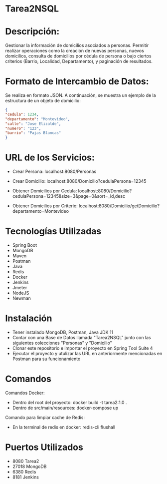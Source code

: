 # Tarea2NSQL

# Descripción:
Gestionar la información de domicilios asociados a personas. Permitir realizar operaciones como la creación de nuevas personas, nuevos domicilios, consulta de domicilios por cédula de persona o bajo ciertos criterios (Barrio, Localidad, Departamento), y paginación de resultados.

# Formato de Intercambio de Datos: 
Se realiza en formato JSON. A continuación, se muestra un ejemplo de la estructura de un objeto de domicilio:
```json
{
"cedula": 1234,
"departamento": "Montevideo",
"calle": "Jose Elizalde",
"numero": "123",
"barrio": "Pajas Blancas"
}
```
# URL de los Servicios:
- Crear Persona: localhost:8080/Personas

- Crear Domicilio: localhost:8080/Domicilio?cedulaPersona=12345

- Obtener Domicilios por Cedula: localhost:8080/Domicilio?cedulaPersona=12345&size=3&page=0&sort=_id,desc

- Obtener Domicilios por Criterio: localhost:8080/Domicilio/getDomicilio?departamento=Montevideo

# Tecnologías Utilizadas
- Spring Boot
- MongoDB
- Maven
- Postman
- Java
- Redis
- Docker
- Jenkins
- Jmeter
- NodeJS
- Newman
  
# Instalación
- Tener instalado MongoDB, Postman, Java JDK 11
- Contar con una Base de Datos llamada "Tarea2NSQL" junto con las siguientes colecciones "Personas" y "Domicilio"
- Clonar este repositorio e importar el proyecto en Spring Tool Suite 4
- Ejecutar el proyecto y utulizar las URL en anteriormente mencionadas en Postman para su funcionamiento

# Comandos
Comandos Docker:
- Dentro del root del proyecto: docker build -t tarea2:1.0 .
- Dentro de src/main/resources: docker-compose up

Comando para limpiar cache de Redis:
- En la terminal de redis en docker: redis-cli flushall
# Puertos Utilizados
- 8080 Tarea2
- 27018 MongoDB
- 6380 Redis
- 8181 Jenkins
